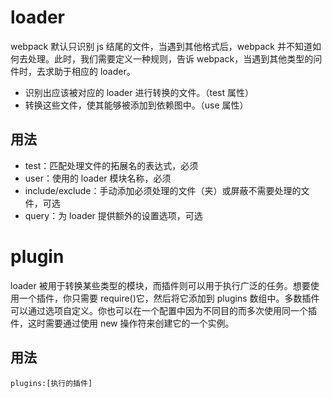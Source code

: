 # loader

webpack 默认只识别 js 结尾的文件，当遇到其他格式后，webpack 并不知道如何去处理。此时，我们需要定义一种规则，告诉 webpack，当遇到其他类型的问件时，去求助于相应的 loader。

- 识别出应该被对应的 loader 进行转换的文件。（test 属性）
- 转换这些文件，使其能够被添加到依赖图中。（use 属性）

## 用法

- test：匹配处理文件的拓展名的表达式，必须
- user：使用的 loader 模块名称，必须
- include/exclude：手动添加必须处理的文件（夹）或屏蔽不需要处理的文件，可选
- query：为 loader 提供额外的设置选项，可选

# plugin

loader 被用于转换某些类型的模块，而插件则可以用于执行广泛的任务。想要使用一个插件，你只需要 require()它，然后将它添加到 plugins 数组中。多数插件可以通过选项自定义。你也可以在一个配置中因为不同目的而多次使用同一个插件，这时需要通过使用 new 操作符来创建它的一个实例。

## 用法

    plugins:[执行的插件]
